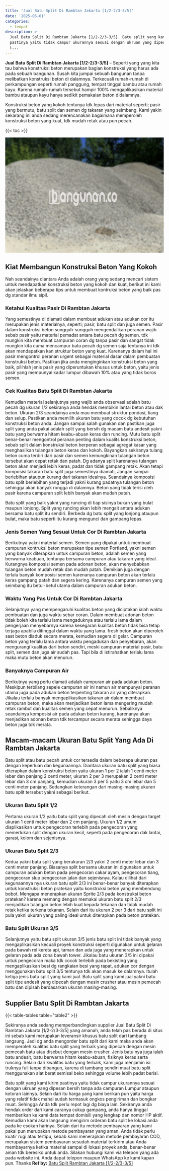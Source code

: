 ```yaml
---
title: 'Jual Batu Split Di Rambtan Jakarta [1/2-2/3-3/5]'
date: '2025-05-01'
categories:
  - tempat
description: >-
  Jual Batu Split Di Rambtan Jakarta [1/2-2/3-3/5]. Batu split yang kami kirim
  pastinya yaitu tidak campur ukurannya sesuai dengan ukruan yang dipesan bersih
  t...
---
```


**Jual Batu Split Di Rambtan Jakarta \[1/2-2/3-3/5\]** – Seperti yang yang kita tau bahwa konstruksi beton merupakan bagian konstruksi yang harus ada pada sebuah bangunan. Susah kita jumpai sebuah bangunan tanpa melibatkan konstruksi beton di dalamnya. Terkecuali rumah-rumah di perkampungan seperti rumah panggung, tempat tinggal bambu atau rumah kayu. Karena rumah-rumah tersebut hampir 100% mengaplikasikan material bambu ataupun kayu hanya sedikit pemakaian beton didalamnya.

Konstruksi beton yang kokoh tentunya tdk lepas dari material seperti; pasir yang bermutu, batu split dan semen dg takaran yang seimbang. Kami yakin sekarang ini anda sedang merencanakan bagaimana memperoleh konstruksi beton yang kuat, tdk mudah retak atau pun pecah.

{{< toc >}}

![Jual Batu Split Di Rambtan Jakarta [1/2-2/3-3/5]](/images/jual-batu-split-03.png)

## Kiat Membangun Konstruksi Beton Yang Kokoh

Nah seandainya diantara Anda adalah orang yang sedang mencari sistem untuk mendapatkan konstruksi beton yang kokoh dan kuat, berikut ini kami akan jelaskan beberapa tips untuk membuat kontruksi beton yang baik pas dg standar ilmu sipil.

### Ketahui Kualitas Pasir Di Rambtan Jakarta

Yang semestinya di diamati dalam membuat adukan atau adukan cor itu merupakan jenis materialnya, seperti; pasir, batu split dan juga semen. Pasir dalam konstruksi beton sungguh-sungguh mengendalikan peranan wajib sebab pasir yaitu material pemadat antara batu pecah dg semen. tdk mungkin kita membuat campuran coran dg tanpa pasir dan sangat tidak mungkin kita cuma mencampur batu pecah dg semen saja tentunya ini tdk akan mendapatkan kan struktur beton yang kuat. Karenanya dalam hal ini pasir mengontrol peranan urgent sebagai material dasar dalam pembuatan konstruksi beton. Pastikan jika anda menginginkan konstruksi beton yang baik, pilihlah jenis pasir yang diperuntukan khusus untuk beton, yaitu jenis pasir yang mempunyai kadar lumpur dibawah 10% atau yang tidak boros semen.

### Cek Kualitas Batu Split Di Rambtan Jakarta

Kemudian material selanjutnya yang wajib anda observasi adalah batu pecah dg ukuran 1/2 sekiranya anda hendak membikin lantai beton atau dak beton. Ukuran 2/3 seandainya anda mau membuat struktur pondasi, tiang dan selup. Pastikan anda memilih ukuran batu yang cocok dg kebutuhan konstruksi beton anda. Jangan sampai salah gunakan dan pastikan juga split yang anda pakai adalah split yang bersih dg macam batu andesit yakni batu yang berwarna hitam keabu-abuan keras dan runcing. Mutu batu split benar-benar mengontrol peranan penting dalam kualits konstruksi beton, sebab split dalam konstruksi beton berperan sebagai agregat kasar yang menghasilkan tulangan beton keras dan kokoh. Bayangkan sekiranya tulang beton cuma terdiri dari pasir dan semen kemungkinan tulangan beton tersebut akan cepat retak dan patah. Dg adanya split karenanya tulangan beton akan menjadi lebih keras, padat dan tidak gampang retak. Akan tetapi komposisi takaran batu split juga semestinya diamati, Jangan sampai berlebihan ataupun kurang dari takaran idealnya. Seandainya komposisi batu split berlebihan yang terjadi yakni kurang padatnya tulangan beton sehingga akan banyak rongga di dalamnya. Beton yang tidak terisi oleh pasir karena campuran split lebih banyak akan mudah patah.

Batu split yang baik yakni yang runcing di tiap sisinya bukan yang bulat maupun lonjong. Split yang runcing akan lebih mengait antara adukan bersama batu split itu sendiri. Berbeda dg batu split yang lonjong ataupun bulat, maka batu seperti itu kurang mengunci dan gampang lepas.

### Jenis Semen Yang Sesuai Untuk Cor Di Rambtan Jakarta

Berikutnya yakni material semen. Semen yang dipakai untuk membuat campuran kontruksi beton merupakan tipe semen Portland, yakni semen yang banyak diterapkan untuk campuran beton, adalah semen yang berwarna keabuan, tentunya bersama campuran atau takaran yang ideal. Kurangnya komposisi semen pada adonan beton, akan menyebabkan tulangan beton mudah retak dan mudah patah. Demikian juga dengan terlalu banyak komposisi semen karenanya campuran beton akan terlalu keras gampang patah dan segera kering. Karenanya campuran semen yang seimbang itu betul-betul utama dalam campuran adukan beton.

### Waktu Yang Pas Untuk Cor Di Rambtan Jakarta

Selanjutnya yang mempengaruhi kualitas beton yang diciptakan ialah waktu pembuatan dan juga waktu sebar coran. Dalam membuat adonan beton tidak boleh kita terlalu lama mengaduknya atau terlalu lama dalam pengerjaan menyebarnya karena kesegaran kualitas beton tidak bisa tetap terjaga apabila ditinggal dalam waktu yang lama. fresh beton akan diperoleh saat beton diaduk secara merata, kemudian segera di gelar. Campuran beton yang terlalu lama antara waktu pengadukan dan penyebaran, akan mengurangi kualitas dari beton sendiri, meski campuran material pasir, batu split, semen dan juga air sudah pas. Tapi bila di istirahatkan terlalu lama maka mutu beton akan menurun.

### Banyaknya Campuran Air

Berikutnya yang perlu diamati adalah campuran air pada adukan beton. Meskipun terbilang sepele campuran air ini namun air mempunyai peranan utama juga pada adukan beton terpenting takaran air yang diterapkan. Jikalau terlalu banyak mengaplikasikan takaran air dalam membuat campuran beton, maka akan menjadikan beton lama mengering mudah retak rambut dan kualitas semen yang cepat menurun. Sebaliknya seandainya komposisi air pada adukan beton kurang, karenanya akan menjadikan adonan beton tdk tercampur secara merata sehingga daya beton juga tdk merata.

## Macam-macam Ukuran Batu Split Yang Ada Di Rambtan Jakarta

Batu split atau batu pecah untuk cor tersedia dalam beberapa ukuran pas dengan keperluan dan kegunaannya. Diantara ukuran batu split yang biasa diterapkan dalam konstruksi beton yaitu ukuran 1 per 2 ialah 1 centi meter lebar dan panjang 2 centi meter, ukuran 2 per 3 merupakan 2 centi meter lebar dan 3 cm panjang, kemudian ukuran 3 per 5 yaitu 3 cm lebar dan 5 centi meter panjang. Sedangkan keterangan dari masing-masing ukuran batu split tersebut yakni sebagai berikut.

### Ukuran Batu Split 1/2

Pertama ukuran 1/2 yaitu batu split yang dipecah oleh mesin dengan target ukuran 1 centi meter lebar dan 2 cm panjang. Ukuran 1/2 umum diaplikasikan untuk pengecoran terlebih pada pengecoran yang memerlukan split dengan ukuran kecil, seperti pada pengecoran dak lantai, garasi, kolom dan sejenisnya.

### Ukuran Batu Split 2/3

Kedua yakni batu split yang berukuran 2/3 yakni 2 centi meter lebar dan 3 centi meter panjang. Biasanya split bersama ukuran ini digunakan untuk campuran adukan beton pada pengecoran cakar ayam, pengecoran tiang, pengecoran slup pengecoran jalan dan sejenisnya. Kalau dilihat dari kegunaannya nya ukuran batu split 2/3 ini benar-benar banyak diterapkan untuk konstruksi beton pratekan yaitu konstruksi beton yang membendung bobot. Mengapa menerapkan ukuran Sprite 2/3 pada konstruksi beton pratekan? karena memang dengan memakai ukuran batu split 2/3 menjadikan tulangan beton lebih kuat kepada tekanan dan tidak mudah retak ketika terkena tekanan. Selain dari itu ukuran 2 per 3 dari batu split ini pula yakni ukuran yang paling ideal untuk diterapkan pada beton pratekan.

### Batu Split Ukuran 3/5

Selanjutnya yaitu batu split ukuran 3/5 jenis batu split ini tidak banyak yang mengaplikasikan kecuali proyek konstruksi seperti digunakan untuk gelaran pada bawah rel kereta api, taman dan ada juga yang menerapkan untuk gelaran pada ada zona bawah tower. Jikalau batu ukuran 3/5 ini dipakai untuk pengecoran maka tdk cocok terlebih pada bekisting yang mengaplikasikan besi dg rangkaian besi yang rapat, adukan cor dengan menggunakan batu split 3/5 tentunya tdk akan masuk ke dalamnya. Itulah ketiga jenis batu split yang kami jual. Batu split yang kami jual yakni batu split tipe andesit yang dipecah dengan mesin crusher atau mesin pemecah batu dan dipisah berdasarkan ukuran masing-masing.

## Supplier Batu Split Di Rambtan Jakarta

{{< table-tables table="table2" >}}

Sekiranya anda sedang memperbandingkan supplier Jual Batu Split Di Rambtan Jakarta \[1/2-2/3-3/5\] yang amanah, anda telah pas berada di situs ini sebab kami merupakan leveransir khusus batu split dari tambang langsung. Jadi dg anda mengorder batu split dari kami maka anda akan memperoleh kualitas batu split yang terbaik yang dipecah dengan mesin pemecah batu atau disebut dengan mesin crusher. Jenis batu nya juga ialah batu andesit, batu berwarna hitam keabu-abuan, fisiknya keras serta runcing. Selain dari kwalitas batu yang terbaik, kami juga menjamin isi truknya full tanpa dibangun, karena di tambang sendiri muat batu split menggunakan alat berat semisal beko sehingga volume lebih padat berisi.

Batu split yang kami kirim pastinya yaitu tidak campur ukurannya sesuai dengan ukruan yang dipesan bersih tanpa ada campuran Lumpur ataupun kotoran lainnya. Selain dari itu harga yang kami berikan pun yaitu harga yang relatif tidak mahal sudah termasuk ongkos pengiriman dan bongkar muat. Sehingga Anda tdk perlu repot lagi dg biaya lain. Sekiranya anda hendak order dari kami caranya cukup gampang, anda hanya tinggal memberikan ke kami data tempat domisili yang lengkap dan nomor HP aktif. Kemudian kami akan langsung mengirim orderan batu split ke lokasi anda pada ke esokan harinya. Selain dari itu metode pembayaran yang kami pakai pun merupakan metode pembayaran yang aman. Anda tidak perlu kuatir rugi atau tertipu, sebab kami menerapkan metode pembayaran COD, merupakan sistem pembayaran sesudah material terkirim atau Anda membayarnya ketika material sampai di lokasi proyek anda, benar-benar aman tdk beresiko untuk anda. Silakan hubungi kami via telepon yang ada pada website ini. Anda dapat telepon maupun WhatsApp ke kami kapan pun. Thanks
**Ref by:** [Batu Split Rambtan Jakarta [1/2-2/3-3/5]](https://id.wikipedia.org/wiki/Batu)
